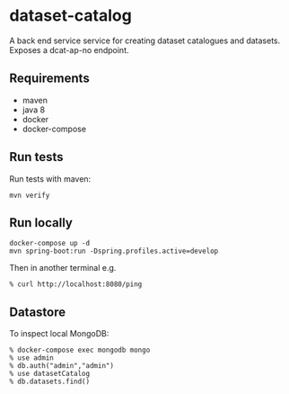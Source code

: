 # dataset-catalog
A back end service service for creating dataset catalogues and datasets. Exposes a dcat-ap-no endpoint.


## Requirements
- maven
- java 8
- docker
- docker-compose

## Run tests
Run tests with maven:
```
mvn verify
```

## Run locally
```
docker-compose up -d
mvn spring-boot:run -Dspring.profiles.active=develop
```

Then in another terminal e.g.
```
% curl http://localhost:8080/ping
```

## Datastore
To inspect local MongoDB:
```
% docker-compose exec mongodb mongo
% use admin
% db.auth("admin","admin")
% use datasetCatalog
% db.datasets.find()
```
